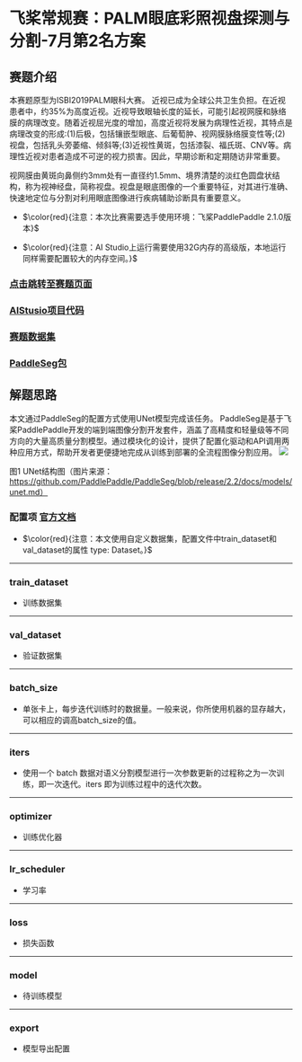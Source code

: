 # 飞桨常规赛：PALM眼底彩照视盘探测与分割-7月第2名方案

## 赛题介绍
本赛题原型为ISBI2019PALM眼科大赛。 近视已成为全球公共卫生负担。在近视患者中，约35%为高度近视。近视导致眼轴长度的延长，可能引起视网膜和脉络膜的病理改变。随着近视屈光度的增加，高度近视将发展为病理性近视，其特点是病理改变的形成:(1)后极，包括镶嵌型眼底、后葡萄肿、视网膜脉络膜变性等;(2)视盘，包括乳头旁萎缩、倾斜等;(3)近视性黄斑，包括漆裂、福氏斑、CNV等。病理性近视对患者造成不可逆的视力损害。因此，早期诊断和定期随访非常重要。

视网膜由黄斑向鼻侧约3mm处有一直径约1.5mm、境界清楚的淡红色圆盘状结构，称为视神经盘，简称视盘。视盘是眼底图像的一个重要特征，对其进行准确、快速地定位与分割对利用眼底图像进行疾病辅助诊断具有重要意义。

- $\color{red}{注意：本次比赛需要选手使用环境：飞桨PaddlePaddle 2.1.0版本}$

- $\color{red}{注意：AI Studio上运行需要使用32G内存的高级版，本地运行同样需要配置较大的内存空间。}$

### [点击跳转至赛题页面](https://aistudio.baidu.com/aistudio/competition/detail/87)

### [AIStusio项目代码](https://aistudio.baidu.com/aistudio/projectdetail/2250547)

### [赛题数据集](https://aistudio.baidu.com/aistudio/datasetdetail/101358)

### [PaddleSeg包](https://aistudio.baidu.com/aistudio/datasetdetail/102868)

## 解题思路
本文通过PaddleSeg的配置方式使用UNet模型完成该任务。
PaddleSeg是基于飞桨PaddlePaddle开发的端到端图像分割开发套件，涵盖了高精度和轻量级等不同方向的大量高质量分割模型。通过模块化的设计，提供了配置化驱动和API调用两种应用方式，帮助开发者更便捷地完成从训练到部署的全流程图像分割应用。
![](https://ai-studio-static-online.cdn.bcebos.com/e9d5ad1086a045828a04be3e93148bb918e38ff2405743dd89d4b7e5e6ff05d0)

图1 UNet结构图（图片来源：https://github.com/PaddlePaddle/PaddleSeg/blob/release/2.2/docs/models/unet.md）


### 配置项 [官方文档](https://github.com/PaddlePaddle/PaddleSeg/blob/release/2.2/docs/design/use/use_cn.md)
- $\color{red}{注意：本文使用自定义数据集，配置文件中train_dataset和val_dataset的属性 type: Dataset。}$
----
### train_dataset
* 训练数据集
----
### val_dataset
* 验证数据集

----
### batch_size
* 单张卡上，每步迭代训练时的数据量。一般来说，你所使用机器的显存越大，可以相应的调高batch_size的值。

----
### iters
* 使用一个 batch 数据对语义分割模型进行一次参数更新的过程称之为一次训练，即一次迭代。iters 即为训练过程中的迭代次数。

----
### optimizer
* 训练优化器

----
### lr_scheduler
* 学习率

----
### loss
* 损失函数

----
### model
* 待训练模型
---
### export
* 模型导出配置